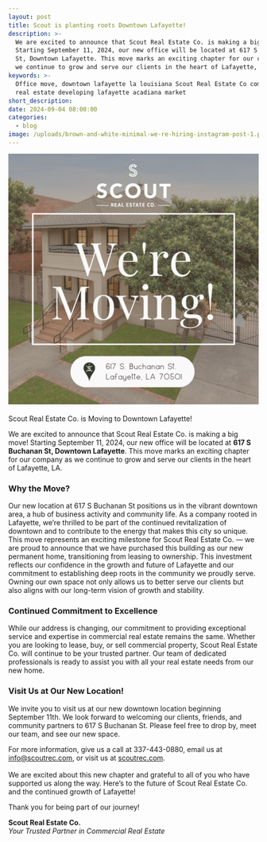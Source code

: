 ```yaml
---
layout: post
title: Scout is planting roots Downtown Lafayette!
description: >-
  We are excited to announce that Scout Real Estate Co. is making a big move!
  Starting September 11, 2024, our new office will be located at 617 S Buchanan
  St, Downtown Lafayette. This move marks an exciting chapter for our company as
  we continue to grow and serve our clients in the heart of Lafayette, LA.
keywords: >-
  Office move, downtown lafayette la louisiana Scout Real Estate Co commercial
  real estate developing lafayette acadiana market
short_description:
date: 2024-09-04 08:00:00
categories:
  - blog
image: /uploads/brown-and-white-minimal-we-re-hiring-instagram-post-1.png
---
```

![Scout Real Estate - New Location - 617 S Buchanan St. Lafayette, LA](/uploads/brown-and-white-minimal-we-re-hiring-instagram-post.png "Scout Real Estate - New Location - 617 S Buchanan St. Lafayette, LA")<br><br>Scout Real Estate Co. is Moving to Downtown Lafayette!

We are excited to announce that Scout Real Estate Co. is making a big move! Starting September 11, 2024, our new office will be located at **617 S Buchanan St, Downtown Lafayette**. This move marks an exciting chapter for our company as we continue to grow and serve our clients in the heart of Lafayette, LA.

### Why the Move?

Our new location at 617 S Buchanan St positions us in the vibrant downtown area, a hub of business activity and community life. As a company rooted in Lafayette, we’re thrilled to be part of the continued revitalization of downtown and to contribute to the energy that makes this city so unique. This move represents an exciting milestone for Scout Real Estate Co. — we are proud to announce that we have purchased this building as our new permanent home, transitioning from leasing to ownership. This investment reflects our confidence in the growth and future of Lafayette and our commitment to establishing deep roots in the community we proudly serve. Owning our own space not only allows us to better serve our clients but also aligns with our long-term vision of growth and stability.

### Continued Commitment to Excellence

While our address is changing, our commitment to providing exceptional service and expertise in commercial real estate remains the same. Whether you are looking to lease, buy, or sell commercial property, Scout Real Estate Co. will continue to be your trusted partner. Our team of dedicated professionals is ready to assist you with all your real estate needs from our new home.

### Visit Us at Our New Location!

We invite you to visit us at our new downtown location beginning September 11th. We look forward to welcoming our clients, friends, and community partners to 617 S Buchanan St. Please feel free to drop by, meet our team, and see our new space.

For more information, give us a call at 337-443-0880, email us at info@scoutrec.com, or visit us at [scoutrec.com](). <br><br>We are excited about this new chapter and grateful to all of you who have supported us along the way. Here’s to the future of Scout Real Estate Co. and the continued growth of Lafayette!

Thank you for being part of our journey!

**Scout Real Estate Co.**<br>*Your Trusted Partner in Commercial Real Estate*